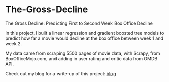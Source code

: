 # The-Gross-Decline
The Gross Decline: Predicting First to Second Week Box Office Decline

In this project, I built a linear regression and gradient boosted tree models to predict how far a movie would decline at the box office between week 1 and week 2.

My data came from scraping 5500 pages of movie data, with Scrapy, from BoxOfficeMojo.com, and adding in user rating and critic data from OMDB API.


Check out my blog for a write-up of this project: [blog](https://adbeyer23.github.io/Predicting-Week-2-Box-Office-Performance/
)
